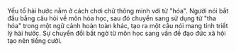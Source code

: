 Yếu tố hài hước nằm ở cách chơi chữ thông minh với từ "hóa". Người nói bắt đầu bằng câu hỏi về môn hóa học, sau đó chuyển sang sử dụng từ "tha hóa" trong một ngữ cảnh hoàn toàn khác, tạo ra một câu nói mang tính triết lý hài hước. Sự chuyển đổi bất ngờ từ môn học sang vấn đề đạo đức xã hội tạo nên tiếng cười.
